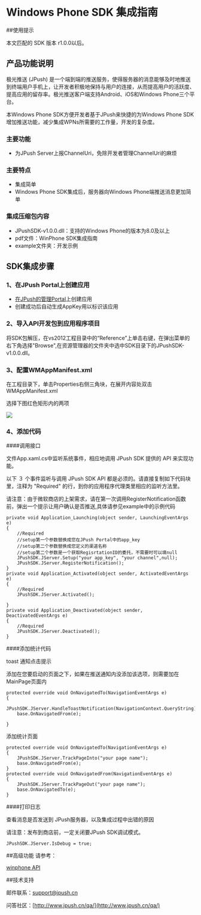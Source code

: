# Windows Phone SDK 集成指南
##使用提示

本文匹配的 SDK 版本 r1.0.0以后。

## 产品功能说明

极光推送  (JPush) 是一个端到端的推送服务，使得服务器的消息能够及时地推送到终端用户手机上，让开发者积极地保持与用户的连接，从而提高用户的活跃度、提高应用的留存率。极光推送客户端支持Android、iOS和Windows Phone三个平台。


本Windows Phone SDK方便开发者基于JPush来快捷的为Windows Phone SDK增加推送功能，减少集成WPNs所需要的工作量，开发的复杂度。

### 主要功能

+ 为JPush Server上报ChannelUri，免除开发者管理ChannelUri的麻烦

### 主要特点

+ 集成简单
+ Windows Phone SDK集成后，服务器向Windows Phone端推送消息更加简单

### 集成压缩包内容

+ JPushSDK-v1.0.0.dll：支持的Windows Phone的版本为8.0及以上
+ pdf文件：WinPhone SDK集成指南
+ example文件夹：开发示例

## SDK集成步骤
### 1、在JPush Portal上创建应用

+ [在JPush的管理Portal](https://www.jpush.cn)上创建应用
+ 创建成功后自动生成AppKey用以标识该应用

### 2、导入API开发包到应用程序项目    

将SDK包解压，在vs2012工程目录中的“Reference”上单击右键，在弹出菜单的右下角选择"Browse",在资源管理器的文件夹中选中SDK目录下的JPushSDK-v1.0.0.dll。

### 3、配置WMAppManifest.xml

在工程目录下，单击Properties右侧三角块，在展开内容处双击WMAppManifest.xml

选择下图红色矩形内的两项

![](../image/WP.jpg)

### 4、添加代码

####调用接口

文件App.xaml.cs中监听系统事件，相应地调用 JPush SDK 提供的 API 来实现功能。

以下 ３ 个事件监听与调用 JPush SDK API 都是必须的。请直接复制如下代码块里，注释为 "Required" 的行，到你的应用程序代理类里相应的监听方法里。

请注意：由于微软商店的上架需求，请在第一次调用RegisterNotification函数前，弹出一个提示让用户确认是否推送,具体请参见example中的示例代码

	private void Application_Launching(object sender, LaunchingEventArgs e)
	{
		//Required
		//setup第一个参数替换成您在JPush Portal中的app_key
		//setup第二个参数替换成您定义的渠道名称
		//setup第二个参数是一个获取RegisrtationID的委托，不需要时可以填null
		JPushSDK.JServer.Setup("your app_key", "your channel",null);
		JPushSDK.JServer.RegisterNotification();
	}
	private void Application_Activated(object sender, ActivatedEventArgs e)
	{
		//Required
		JPushSDK.JServer.Activated();
	
	}
	private void Application_Deactivated(object sender, DeactivatedEventArgs e)
	{
		//Required
		JPushSDK.JServer.Deactivated();
	}
####添加统计代码

toast 通知点击提示

添加在您要启动的页面之下，如果在推送通知内没添加该选项，则需要加在MainPage页面内

	protected override void OnNavigatedTo(NavigationEventArgs e)
	{
		JPushSDK.JServer.HandleToastNotification(NavigationContext.QueryString);
		base.OnNavigatedFrom(e);
		
	}
添加统计页面

	protected override void OnNavigatedTo(NavigationEventArgs e)
	{
		JPushSDK.JServer.TrackPageInto("your page name");
		base.OnNavigatedFrom(e);
	}
	protected override void OnNavigatedFrom(NavigationEventArgs e)
	{
		JPushSDK.JServer.TrackPageOut("your page name");
		base.OnNavigatedTo(e);
	}
####打印日志

查看消息是否发送到 JPush服务器，以及集成过程中出错的原因

请注意：发布到商店前，一定关闭要JPush SDK调试模式。

	JPushSDK.JServer.IsDebug = true;
	
##高级功能
请参考：

[winphone API](../../client/winphone_api)

##技术支持

邮件联系：<support@jpush.cn>

问答社区：[http://www.jpush.cn/qa/](http://www.jpush.cn/qa/)

	